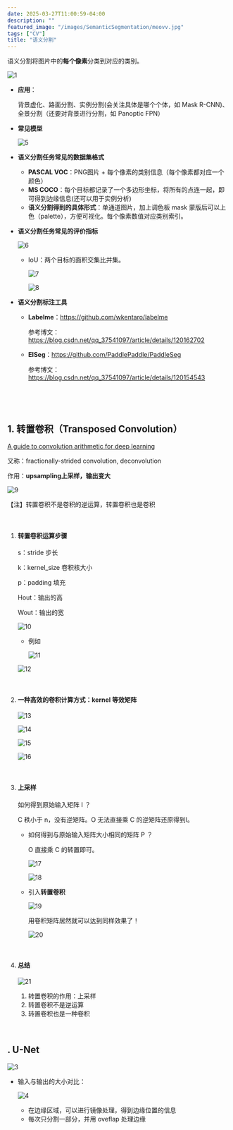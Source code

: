 ```yaml
---
date: 2025-03-27T11:00:59-04:00
description: ""
featured_image: "/images/SemanticSegmentation/meovv.jpg"
tags: ["CV"]
title: "语义分割"
---
```


语义分割将图片中的**每个像素**分类到对应的类别。

![1](/images/SemanticSegmentation/1.png)

+ **应用**：

  背景虚化、路面分割、实例分割(会关注具体是哪个个体，如 Mask R-CNN)、全景分割（还要对背景进行分割，如 Panoptic FPN）

+ **常见模型**

  ![5](/images/SemanticSegmentation/5.png)

+ **语义分割任务常见的数据集格式**

  + **PASCAL VOC**：PNG图片 + 每个像素的类别信息（每个像素都对应一个颜色）
  + **MS COCO**：每个目标都记录了一个多边形坐标，将所有的点连一起，即可得到边缘信息(还可以用于实例分析)
  + **语义分割得到的具体形式**：单通道图片，加上调色板 mask 蒙版后可以上色（palette），方便可视化。每个像素数值对应类别索引。

  <!--more-->

+ **语义分割任务常见的评价指标**

  ![6](/images/SemanticSegmentation/6.png)

  + IoU：两个目标的面积交集比并集。

    ![7](/images/SemanticSegmentation/7.png)

    ![8](/images/SemanticSegmentation/8.png)

+ **语义分割标注工具**

  + **Labelme**：https://github.com/wkentaro/labelme

    参考博文：https://blog.csdn.net/qq_37541097/article/details/120162702

  + **ElSeg**：https://github.com/PaddlePaddle/PaddleSeg

    参考博文：https://blog.csdn.net/qq_37541097/article/details/120154543

&nbsp;

&nbsp;

## 1. 转置卷积（Transposed Convolution）

[A guide to convolution arithmetic for deep learning](https://arxiv.org/abs/1603.07285)

又称：fractionally-strided convolution, deconvolution

作用：**upsampling上采样，输出变大**

![9](/images/SemanticSegmentation/9.png)

【注】转置卷积不是卷积的逆运算，转置卷积也是卷积

&nbsp;

1. #### 转置卷积运算步骤

   s：stride 步长

   k：kernel_size 卷积核大小

   p：padding 填充

   Hout：输出的高

   Wout：输出的宽

   ![10](/images/SemanticSegmentation/10.png)

   + 例如

     ![11](/images/SemanticSegmentation/11.png)

   ![12](/images/SemanticSegmentation/12.png)

   &nbsp;

2. #### 一种高效的卷积计算方式：**kernel 等效矩阵**

   ![13](/images/SemanticSegmentation/13.png)

   ![14](/images/SemanticSegmentation/14.png)

   ![15](/images/SemanticSegmentation/15.png)

   ![16](/images/SemanticSegmentation/16.png)

   &nbsp;

3. #### 上采样

   如何得到原始输入矩阵 I ？

   C 秩小于 n，没有逆矩阵。O 无法直接乘 C 的逆矩阵还原得到I。

   + 如何得到与原始输入矩阵大小相同的矩阵 P ？

     O 直接乘 C 的转置即可。

     ![17](/images/SemanticSegmentation/17.png)

     ![18](/images/SemanticSegmentation/18.png)

   + 引入**转置卷积**

     ![19](/images/SemanticSegmentation/19.png)

     用卷积矩阵居然就可以达到同样效果了！

     ![20](/images/SemanticSegmentation/20.png)

   &nbsp;

4. #### 总结

   ![21](/images/SemanticSegmentation/21.png)

   1. 转置卷积的作用：上采样
   2. 转置卷积不是逆运算
   3. 转置卷积也是一种卷积



&nbsp;

## . U-Net

![3](/images/SemanticSegmentation/3.png)

+ 输入与输出的大小对比：

  ![4](/images/SemanticSegmentation/4.png)

  + 在边缘区域，可以进行镜像处理，得到边缘位置的信息
  + 每次只分割一部分，并用 oveflap 处理边缘

<!--more-->

